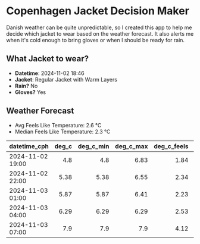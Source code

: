 
# Copenhagen Jacket Decision Maker

Danish weather can be quite unpredictable, so I created this app to help me decide which jacket to wear based on the weather forecast. 
It also alerts me when it's cold enough to bring gloves or when I should be ready for rain.

## What Jacket to wear?

- **Datetime**: 2024-11-02 18:46
- **Jacket**: Regular Jacket with Warm Layers
- **Rain?** No
- **Gloves?** Yes

## Weather Forecast
- Avg Feels Like Temperature: 2.6 °C
- Median Feels Like Temperature: 2.3 °C

| datetime_cph     |   deg_c |   deg_c_min |   deg_c_max |   deg_c_feels | weather   | wind   | rain   |
|:-----------------|--------:|------------:|------------:|--------------:|:----------|:-------|:-------|
| 2024-11-02 19:00 |    4.8  |        4.8  |        6.83 |          1.84 | Clouds    | Low    | None   |
| 2024-11-02 22:00 |    5.38 |        5.38 |        6.55 |          2.34 | Clouds    | Low    | None   |
| 2024-11-03 01:00 |    5.87 |        5.87 |        6.41 |          2.23 | Clouds    | High   | None   |
| 2024-11-03 04:00 |    6.29 |        6.29 |        6.29 |          2.53 | Clouds    | High   | None   |
| 2024-11-03 07:00 |    7.9  |        7.9  |        7.9  |          4.12 | Clouds    | High   | None   |
        
